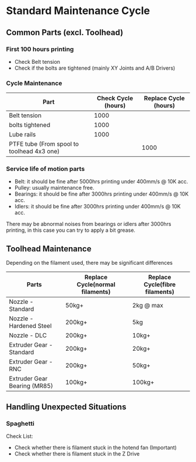 # Standard Maintenance Cycle

## Common Parts (excl. Toolhead)

### First 100 hours printing

* Check Belt tension 
* Check if the bolts are tightened (mainly XY Joints and A/B Drivers)



### Cycle Maintenance

| Part                                       | Check Cycle (hours) | Replace Cycle (hours) |
| ------------------------------------------ | ------------------- | --------------------- |
| Belt tension                               | 1000                |                       |
| bolts tightened                            | 1000                |                       |
| Lube rails                                 | 1000                |                       |
| PTFE tube (From spool to toolhead 4x3 one) |                     | 1000                  |



### Service life of motion parts

* Belt: it should be fine after 5000hrs printing under 400mm/s @ 10K acc.
* Pulley:  usually maintenance free.
* Bearings: it should be fine after 3000hrs printing under 400mm/s @ 10K acc.
* Idlers: it should be fine after 3000hrs printing under 400mm/s @ 10K acc.

There may be abnormal noises from bearings or idlers after 3000hrs printing, in this case you can try to apply a bit grease.



## Toolhead Maintenance

Depending on the filament used, there may be significant differences

| Parts                        | Replace Cycle(normal filaments) | Replace Cycle(fibre filaments) |
| ---------------------------- | ------------------------------- | ------------------------------ |
| Nozzle - Standard            | 50kg+                           | 2kg @ max                      |
| Nozzle - Hardened Steel      | 200kg+                          | 5kg                            |
| Nozzle - DLC                 | 200kg+                          | 10kg+                          |
| Extruder Gear - Standard     | 200kg+                          | 20kg+                          |
| Extruder Gear - RNC          | 200kg+                          | 50kg+                          |
| Extruder Gear Bearing (MR85) | 100kg+                          | 100kg+                         |

## Handling Unexpected Situations

### Spaghetti

Check List: 

* Check whether there is filament stuck in the hotend fan (Important)
* Check whether there is filament stuck in the Z Drive
